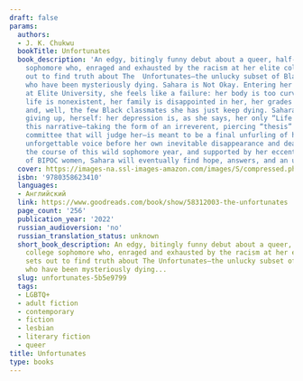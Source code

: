 ```yaml
---
draft: false
params:
  authors:
  - J. K. Chukwu
  bookTitle: Unfortunates
  book_description: 'An edgy, bitingly funny debut about a queer, half-Nigerian college
    sophomore who, enraged and exhausted by the racism at her elite college, sets
    out to find truth about The  Unfortunates—the unlucky subset of Black undergrads
    who have been mysteriously dying. Sahara is Not Okay. Entering her sophomore year
    at Elite University, she feels like a failure: her body is too curvy, her love
    life is nonexistent, her family is disappointed in her, her grades are terrible,
    and, well, the few Black classmates she has just keep dying. Sahara is close to
    giving up, herself: her depression is, as she says, her only “Life Partner.”And
    this narrative—taking the form of an irreverent, piercing “thesis” to the university
    committee that will judge her—is meant to be a final unfurling of her singular,
    unforgettable voice before her own inevitable disappearance and death. But over
    the course of this wild sophomore year, and supported by her eccentric community
    of BIPOC women, Sahara will eventually find hope, answers, and an unexpected redemption.'
  cover: https://images-na.ssl-images-amazon.com/images/S/compressed.photo.goodreads.com/books/1641777650i/58312003.jpg
  isbn: '9780358623410'
  languages:
  - Английский
  link: https://www.goodreads.com/book/show/58312003-the-unfortunates
  page_count: '256'
  publication_year: '2022'
  russian_audioversion: 'no'
  russian_translation_status: unknown
  short_book_description: An edgy, bitingly funny debut about a queer, half-Nigerian
    college sophomore who, enraged and exhausted by the racism at her elite college,
    sets out to find truth about The Unfortunates—the unlucky subset of Black undergrads
    who have been mysteriously dying...
  slug: unfortunates-5b5e9799
  tags:
  - LGBTQ+
  - adult fiction
  - contemporary
  - fiction
  - lesbian
  - literary fiction
  - queer
title: Unfortunates
type: books
---
```

